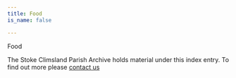 ```yaml
---
title: Food
is_name: false

---
```


Food


The Stoke Climsland Parish Archive holds material under this index entry. To find out more please [contact us](/contact/)
